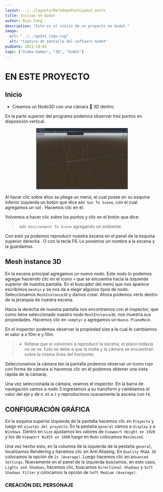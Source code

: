 ```yaml
---
layout: ../../layouts/MarkdownPostLayout.astro
title: Inicios en Godot
author: Rojo Fang
description: "Este es el inicio de un proyecto en Godot."
image:
  url: "../../godot_logo.svg"
  alt: "Captura de pantalla del software Godot"
pubDate: 2023-10-03
tags: ["Video Games", "3D", "Godot"]
---
```


# EN ESTE PROYECTO

## Inicio

- Creamos un Nodo3D con una cámara 🎥 3D dentro.

En la parte superior del programa podemos observar tres puntos en disposición vertical.

<div>
<p style = 'text-align:center;'>
<img class="image-container" src="/public/edit_sun_and_enviroment-settings.webp" alt="Imagen de motor grafico para el desarrollo de videojuegos GODOT" width="300px">
</p>
</div>

<!-- <img class="image-container" src="/public/edit_sun_and_enviroment-settings.webp" alt="Imagen de motor grafico para el desarrollo de videojuegos GODOT"/> -->

Al hacer clic sobre ellos se pliega un menú, el cual posee en su esquina inferior izquierda un botón que dice `Add Sun To Scene`, con el cual agregamos un sol .
Hacemos clic en él.

<!-- <img class="image-container" src="/public/edit-sun-and-enviroment-settings-dos.png" alt="Imagen de motor grafico para el desarrollo de videojuegos GODOT"/> -->

Volvemos a hacer clic sobre los puntos y clic en el botón que dice:

> ` Add environment To Scene` agregando un ambiente.

Con esto ya podemos reproducir nuestra escena en el panel de la esquina superior derecha .
O con la tecla F6. Le ponemos un nombre a la escena y la guardamos.

<!-- <img class="image-container" src="/public/reproducir_la_escena_editada_cuatro.png" alt="Imagen de motor grafico para el desarrollo de videojuegos GODOT"/> -->

## Mesh instance 3D

En la escena principal agregamos un nuevo nodo.
Este nodo lo podemos agregar haciendo clic en el icono `+` que se encuentra hacia
la izquierda superior de nuestra pantalla.
En el buscador del menú que nos aparece escribimos `meshin` y se nos da a elegir
algunos tipos de nodo. Seleccionamos `MeshInstance3D` y damos crear. Ahora
podemos verlo dentro de la jerarquía de nuestra escena.

Hacia la derecha de nuestra pantalla nos encontramos con el inspector, que como
tiene seleccionado nuestro nodo `MeshInstance3D`, nos muestra sus propiedades.
Hacemos clic en `<empty>` y agregamos un `Nuevo PlaneMesh`.

<!-- <img class="image-container-mesh" src="/public/inspector_mesh_instance_3d_dos.png" alt="Imagen de motor grafico para el desarrollo de videojuegos GODOT"/> -->

En el inspector podemos observar la propiedad size a la cual le cambiamos el
valor a x:10m e y:10m.

> - Nótese que si volvemos a reproducir la escena, el plano todavía no se ve.
>   Esto se debe a que la malla y la cámara se encuentran sobre la misma línea del
>   horizonte.

Seleccionamos la cámara (en la pantalla podemos observar un icono rojo con
forma de cámara si hacemos clic en él podemos obtener una vista rápida de la
cámara).

Una vez seleccionada la cámara, veamos el inspector. En la barra de navegación vamos a nodo 3
ingresamos a su transform y cambiamos el valor del eje y de `0.65` a `2` y
reproducimos nuevamente la escena con `F6`.

## CONFIGURACIÓN GRÁFICA

En la esquina superior izquierda de la pantalla hacemos clic en `Proyecto`
y luego en `ajustes del proyecto`. En la pestaña `general` vamos a `display` y a
`Windows`. Dentro en `Size` ajustamos los valores de `Viewport Height en 1920 `
y los de `Viewport Width en 1080` luego en `Modo` colocamos `Maximized`.

Una vez hecho esto, en la columna de la izquierda de la pestaña `general`,
localizamos Rendering y hacemos clic en Anti Aliasing. En `Quality MSAA 3D`
colocamos la opción de `2x (Average)`. Luego hacemos clic en `Advanced Settings`.
Nuevamente en el panel de la izquierda buscamos, en este caso, `Lights and Shadows`,
hacemos clic, buscamos `Directional Shadows` y `Soft Shadows Filter` y colocamos la
opción de `Soft Medium (Average)`.

### CREACIÓN DEL PERSONAJE
